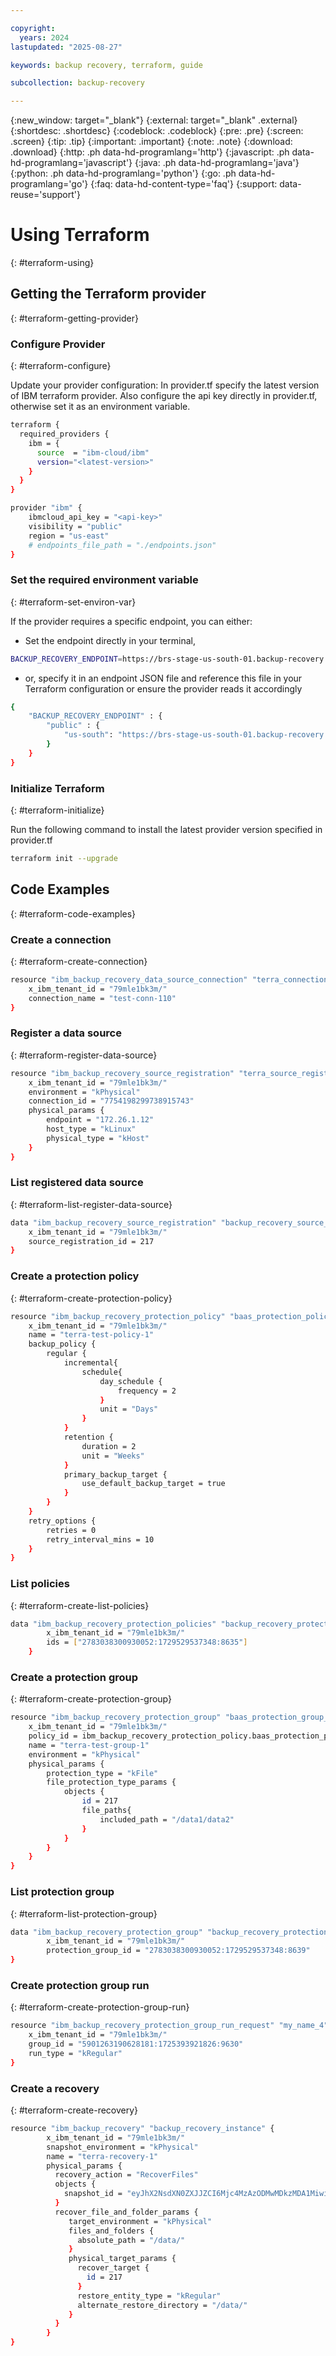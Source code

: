 ```yaml
---

copyright:
  years: 2024
lastupdated: "2025-08-27"

keywords: backup recovery, terraform, guide

subcollection: backup-recovery

---
```

{:new_window: target="_blank"}
{:external: target="_blank" .external}
{:shortdesc: .shortdesc}
{:codeblock: .codeblock}
{:pre: .pre}
{:screen: .screen}
{:tip: .tip}
{:important: .important}
{:note: .note}
{:download: .download}
{:http: .ph data-hd-programlang='http'}
{:javascript: .ph data-hd-programlang='javascript'}
{:java: .ph data-hd-programlang='java'}
{:python: .ph data-hd-programlang='python'}
{:go: .ph data-hd-programlang='go'}
{:faq: data-hd-content-type='faq'}
{:support: data-reuse='support'}

# Using Terraform
{: #terraform-using}

## Getting the Terraform provider
{: #terraform-getting-provider}

### Configure Provider
{: #terraform-configure}

Update your provider configuration: In provider.tf specify the latest version of IBM terraform provider. Also configure the api key directly in provider.tf, otherwise set it as an environment variable.

```sh
terraform {
  required_providers {
    ibm = {
      source  = "ibm-cloud/ibm"
      version="<latest-version>" 
    }
  }
}

provider "ibm" {
    ibmcloud_api_key = "<api-key>"
    visibility = "public"
    region = "us-east"
    # endpoints_file_path = "./endpoints.json"
}
```

### Set the required environment variable
{: #terraform-set-environ-var}

If the provider requires a specific endpoint, you can either:
-   Set the endpoint directly in your terminal,

```sh
BACKUP_RECOVERY_ENDPOINT=https://brs-stage-us-south-01.backup-recovery.test.cloud.ibm.com/v2
```
-   or, specify it in an endpoint JSON file and reference this file in your Terraform configuration or ensure the provider reads it accordingly

```sh
{
    "BACKUP_RECOVERY_ENDPOINT" : {
        "public" : {
            "us-south": "https://brs-stage-us-south-01.backup-recovery.test.cloud.ibm.com/v2"
        }
    }
}
```

### Initialize Terraform
{: #terraform-initialize}

Run the following command to install the latest provider version specified in provider.tf

```sh
terraform init --upgrade
```

## Code Examples
{: #terraform-code-examples}

### Create a connection
{: #terraform-create-connection}

```sh
resource "ibm_backup_recovery_data_source_connection" "terra_connection_instance" {
	x_ibm_tenant_id = "79mle1bk3m/"
	connection_name = "test-conn-110"
}
```

### Register a data source
{: #terraform-register-data-source}

```sh
resource "ibm_backup_recovery_source_registration" "terra_source_registration_instance" {
    x_ibm_tenant_id = "79mle1bk3m/"
    environment = "kPhysical"
    connection_id = "7754198299738915743"
    physical_params {
        endpoint = "172.26.1.12"
        host_type = "kLinux"
        physical_type = "kHost"
    }
}
```

### List registered data source
{: #terraform-list-register-data-source}

```sh
data "ibm_backup_recovery_source_registration" "backup_recovery_source_registration_instance"{
	x_ibm_tenant_id = "79mle1bk3m/"
	source_registration_id = 217
}
```

### Create a protection policy
{: #terraform-create-protection-policy}

```sh
resource "ibm_backup_recovery_protection_policy" "baas_protection_policy_instance" {
    x_ibm_tenant_id = "79mle1bk3m/"
	name = "terra-test-policy-1"
	backup_policy {
		regular {
			incremental{
				schedule{
					day_schedule {
						frequency = 2
					}
					unit = "Days"
			    }
			}
			retention {
				duration = 2
				unit = "Weeks"
			}
			primary_backup_target {
				use_default_backup_target = true
			}
		}
	}
	retry_options {
		retries = 0
		retry_interval_mins = 10
	}
}
```

### List policies
{: #terraform-create-list-policies}

```sh
data "ibm_backup_recovery_protection_policies" "backup_recovery_protection_policies_instance" {
		x_ibm_tenant_id = "79mle1bk3m/"
		ids = ["2783038300930052:1729529537348:8635"]
	}
```

### Create a protection group
{: #terraform-create-protection-group}

```sh
resource "ibm_backup_recovery_protection_group" "baas_protection_group_instance" {
	x_ibm_tenant_id = "79mle1bk3m/"
	policy_id = ibm_backup_recovery_protection_policy.baas_protection_policy_instance.id
	name = "terra-test-group-1"
	environment = "kPhysical"
	physical_params {
		protection_type = "kFile"
		file_protection_type_params {
            objects {
                id = 217
                file_paths{
                    included_path = "/data1/data2"
                }
            }
	    }
	}
}
```

### List protection group
{: #terraform-list-protection-group}

```sh
data "ibm_backup_recovery_protection_group" "backup_recovery_protection_group_instance" {
		x_ibm_tenant_id = "79mle1bk3m/"
		protection_group_id = "2783038300930052:1729529537348:8639"
}
```

### Create protection group run
{: #terraform-create-protection-group-run}

```sh
resource "ibm_backup_recovery_protection_group_run_request" "my_name_4" {
    x_ibm_tenant_id = "79mle1bk3m/"
    group_id = "5901263190628181:1725393921826:9630"
    run_type = "kRegular"
}
```

### Create a recovery
{: #terraform-create-recovery}

```sh
resource "ibm_backup_recovery" "backup_recovery_instance" {
		x_ibm_tenant_id = "79mle1bk3m/"
		snapshot_environment = "kPhysical"
		name = "terra-recovery-1"
		physical_params {
		  recovery_action = "RecoverFiles"
		  objects {
			snapshot_id = "eyJhX2NsdXN0ZXJJZCI6Mjc4MzAzODMwMDkzMDA1MiwiYl9jbHVzdGVySW5jYXJuYXRpb25JZCI6MTcyOTUyOTUzNzM0OCwiY19qb2JJZCI6ODYyOCwiZV9qb2JJbnN0YW5jZUlkIjo4NjI5LCJmX3J1blN0YXJ0VGltZVVzZWNzIjoxNzMxNDA4NzUzOTI3OTI3LCJnX29iamVjdElkIjoyMTcsImhfdmF1bHRJZCI6Nzk5MDYyNDAzfQ=="
		  }
		  recover_file_and_folder_params {
			 target_environment = "kPhysical"
			 files_and_folders {
			   absolute_path = "/data/"
			 }
			 physical_target_params {
			   recover_target {
				 id = 217
			   }
			   restore_entity_type = "kRegular"
			   alternate_restore_directory = "/data/"
			 }
		  }
		}
}
```

